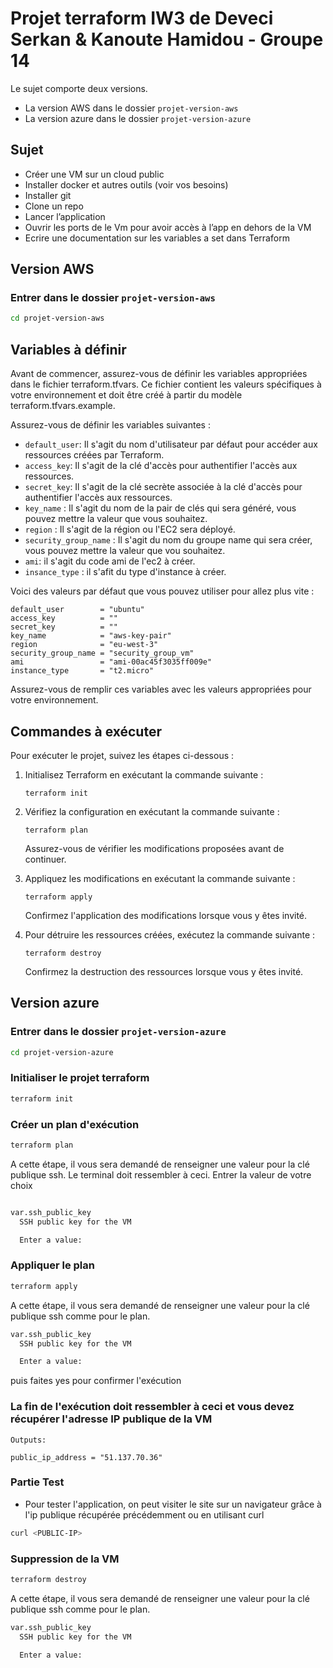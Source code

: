 # Projet terraform IW3 de Deveci Serkan & Kanoute Hamidou - Groupe 14
Le sujet comporte deux versions. 
- La version AWS dans le dossier `projet-version-aws`
- La version azure dans le dossier `projet-version-azure`

## Sujet

* Créer une VM sur un cloud public
* Installer docker et autres outils (voir vos besoins)
* Installer git
* Clone un repo
* Lancer l’application
* Ouvrir les ports de le Vm pour avoir accès à l’app en dehors de la VM 
* Ecrire une documentation sur les variables a set dans Terraform

## Version AWS

### Entrer dans le dossier `projet-version-aws`

```bash
cd projet-version-aws
```


## Variables à définir

Avant de commencer, assurez-vous de définir les variables appropriées dans le fichier terraform.tfvars. Ce fichier contient les valeurs spécifiques à votre environnement et doit être créé à partir du modèle terraform.tfvars.example.

Assurez-vous de définir les variables suivantes :

- `default_user`: Il s'agit du nom d'utilisateur par défaut pour accéder aux ressources créées par Terraform.
- `access_key`: Il s'agit de la clé d'accès pour authentifier l'accès aux ressources.
- `secret_key`: Il s'agit de la clé secrète associée à la clé d'accès pour authentifier l'accès aux ressources.
- `key_name` : Il s'agit du nom de la pair de clés qui sera généré, vous pouvez mettre la valeur que vous souhaitez.
- `region` : Il s'agit de la région ou l'EC2 sera déployé.
- `security_group_name` : Il s'agit du nom du groupe name qui sera créer, vous pouvez mettre la valeur que vou souhaitez.
- `ami`: il s'agit du code ami de l'ec2 à créer.
- `insance_type` : il s'afit du type d'instance à créer.

Voici des valeurs par défaut que vous pouvez utiliser pour allez plus vite :

```
default_user        = "ubuntu"
access_key          = ""
secret_key          = ""
key_name            = "aws-key-pair"
region              = "eu-west-3"
security_group_name = "security_group_vm"
ami                 = "ami-00ac45f3035ff009e"
instance_type       = "t2.micro"
```

Assurez-vous de remplir ces variables avec les valeurs appropriées pour votre environnement.

## Commandes à exécuter

Pour exécuter le projet, suivez les étapes ci-dessous :

1. Initialisez Terraform en exécutant la commande suivante :

   ```
   terraform init
   ```

2. Vérifiez la configuration en exécutant la commande suivante :

   ```
   terraform plan
   ```

   Assurez-vous de vérifier les modifications proposées avant de continuer.

3. Appliquez les modifications en exécutant la commande suivante :

   ```
   terraform apply
   ```

   Confirmez l'application des modifications lorsque vous y êtes invité.

4. Pour détruire les ressources créées, exécutez la commande suivante :

   ```
   terraform destroy
   ```

   Confirmez la destruction des ressources lorsque vous y êtes invité.


## Version azure

### Entrer dans le dossier `projet-version-azure`

```bash
cd projet-version-azure
```

### Initialiser le projet terraform

```bash
terraform init
```

### Créer un plan d'exécution

```bash
terraform plan
```

A cette étape, il vous sera demandé de renseigner une valeur pour la clé publique ssh. Le terminal doit ressembler à ceci. Entrer la valeur de votre choix

```bash

var.ssh_public_key
  SSH public key for the VM

  Enter a value: 

```

### Appliquer le plan

```bash
terraform apply
```

A cette étape, il vous sera demandé de renseigner une valeur pour la clé publique ssh comme pour le plan. 
    
```bash 
var.ssh_public_key
  SSH public key for the VM

  Enter a value: 

```

puis faites yes pour confirmer l'exécution


### La fin de l'exécution doit ressembler à ceci et vous devez récupérer l'adresse IP publique de la VM
```
Outputs:

public_ip_address = "51.137.70.36"
```
### Partie Test

- Pour tester l'application, on peut visiter le site sur un navigateur grâce à l'ip publique récupérée précédemment ou en utilisant curl

```bash
curl <PUBLIC-IP>
```

### Suppression de la VM

```bash
terraform destroy
```

A cette étape, il vous sera demandé de renseigner une valeur pour la clé publique ssh comme pour le plan. 
    
```bash 
var.ssh_public_key
  SSH public key for the VM

  Enter a value: 

```

